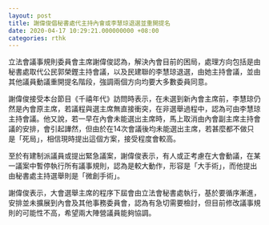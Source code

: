 ```yaml
---
layout: post
title: 謝偉俊倡秘書處代主持內會或李慧琼退選並重開提名
date: 2020-04-17 10:29:21.000000000 +08:00
categories: rthk
---
```


立法會議事規則委員會主席謝偉俊認為，解決內會目前的困局，處理方向包括是由秘書處取代公民郭榮鏗主持會議，以及民建聯的李慧琼退選，由她主持會議，並由其他議員動議重開提名階段，強調兩個方向均要大多數委員同意。

謝偉俊接受本台節目《千禧年代》訪問時表示，在未選到新內會主席前，李慧琼仍然是內會原主席，若議程與選主席無直接衝突，在非選舉過程中，認為可由李慧琼主持會議。他又說，若一早在內會未能選出主席時，馬上取消由內會副主席主持會議的安排，會引起譁然，但由於在14次會議後均未能選出主席，若甚麼都不做只是「死局」，相信現時提出這個方案，接受程度會較高。

至於有建制派議員或提出緊急議案，謝偉俊表示，有人或正考慮在大會動議，在某一議案中暫停執行所有議事規則，認為是較大動作，形容是「大手術」，而他提出由秘書處主持選舉則是「微創手術」。

謝偉俊表示，大會選舉主席的程序下屆會由立法會秘書處執行，基於要循序漸進，安排並未擴展到內會及其他事務委員會，認為有急切需要檢討，但目前修改議事規則的可能性不高，希望兩大陣營議員能夠協調。
